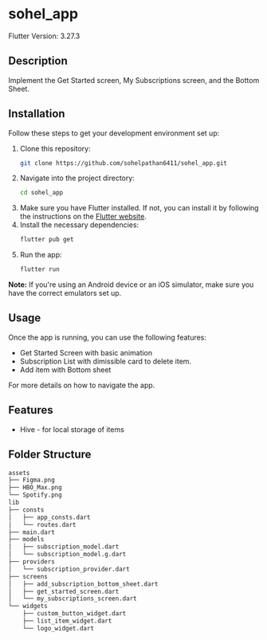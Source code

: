 # sohel_app

Flutter Version: 3.27.3

## Description

Implement the Get Started screen, My Subscriptions screen, and the Bottom Sheet.

## Installation
Follow these steps to get your development environment set up:

1. Clone this repository:
   ```bash
   git clone https://github.com/sohelpathan6411/sohel_app.git
   ```
2. Navigate into the project directory:
   ```bash
   cd sohel_app
   ```
3. Make sure you have Flutter installed. If not, you can install it by following the instructions on the [Flutter website](https://flutter.dev/docs/get-started/install).
4. Install the necessary dependencies:
   ```bash
   flutter pub get
   ```
5. Run the app:
   ```bash
   flutter run
   ```

**Note:** If you're using an Android device or an iOS simulator, make sure you have the correct emulators set up.

## Usage
Once the app is running, you can use the following features:
- Get Started Screen with basic animation
- Subscription List with dimissible card to delete item.
- Add item with Bottom sheet

For more details on how to navigate the app.

## Features
- Hive - for local storage of items

## Folder Structure
```bash
assets
├── Figma.png
├── HBO_Max.png
└── Spotify.png
lib
├── consts
│   ├── app_consts.dart
│   └── routes.dart
├── main.dart
├── models
│   ├── subscription_model.dart
│   └── subscription_model.g.dart
├── providers
│   └── subscription_provider.dart
├── screens
│   ├── add_subscription_bottom_sheet.dart
│   ├── get_started_screen.dart
│   └── my_subscriptions_screen.dart
└── widgets
    ├── custom_button_widget.dart
    ├── list_item_widget.dart
    └── logo_widget.dart
```